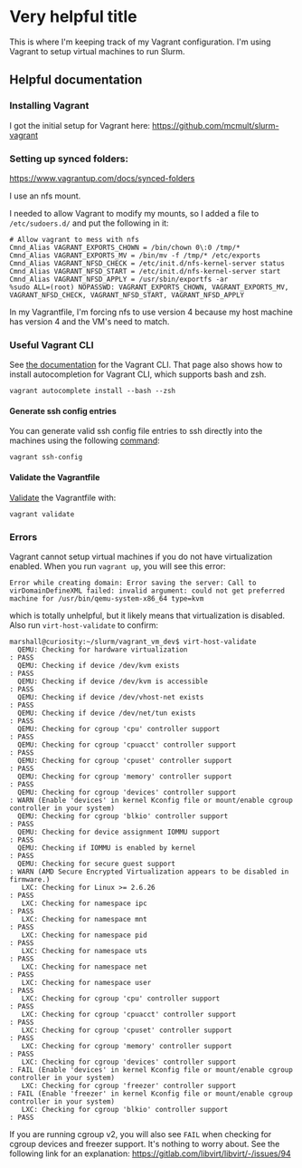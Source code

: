 # Very helpful title
This is where I'm keeping track of my Vagrant configuration.
I'm using Vagrant to setup virtual machines to run Slurm.

## Helpful documentation

### Installing Vagrant

I got the initial setup for Vagrant here:
https://github.com/mcmult/slurm-vagrant

### Setting up synced folders:

https://www.vagrantup.com/docs/synced-folders

I use an nfs mount.

I needed to allow Vagrant to modify my mounts, so I added a file to
`/etc/sudoers.d/` and put the following in it:
```
# Allow vagrant to mess with nfs
Cmnd_Alias VAGRANT_EXPORTS_CHOWN = /bin/chown 0\:0 /tmp/*
Cmnd_Alias VAGRANT_EXPORTS_MV = /bin/mv -f /tmp/* /etc/exports
Cmnd_Alias VAGRANT_NFSD_CHECK = /etc/init.d/nfs-kernel-server status
Cmnd_Alias VAGRANT_NFSD_START = /etc/init.d/nfs-kernel-server start
Cmnd_Alias VAGRANT_NFSD_APPLY = /usr/sbin/exportfs -ar
%sudo ALL=(root) NOPASSWD: VAGRANT_EXPORTS_CHOWN, VAGRANT_EXPORTS_MV, VAGRANT_NFSD_CHECK, VAGRANT_NFSD_START, VAGRANT_NFSD_APPLY
```

In my Vagrantfile, I'm forcing nfs to use version 4 because my host machine
has version 4 and the VM's need to match.

### Useful Vagrant CLI
See [the documentation](https://developer.hashicorp.com/vagrant/docs/cli) for
the Vagrant CLI. That page also shows how to install autocompletion for Vagrant
CLI, which supports bash and zsh.

```
vagrant autocomplete install --bash --zsh
```

#### Generate ssh config entries
You can generate valid ssh config file entries to ssh directly into the machines
using the following
[command](https://developer.hashicorp.com/vagrant/docs/cli/ssh_config):

```
vagrant ssh-config
```

#### Validate the Vagrantfile
[Validate](https://developer.hashicorp.com/vagrant/docs/cli/validate) the
Vagrantfile with:

```
vagrant validate
```

### Errors
Vagrant cannot setup virtual machines if you do not have virtualization enabled.
When you run `vagrant up`, you will see this error:
```
Error while creating domain: Error saving the server: Call to virDomainDefineXML failed: invalid argument: could not get preferred machine for /usr/bin/qemu-system-x86_64 type=kvm
```
which is totally unhelpful, but it likely means that virtualization is disabled.
Also run `virt-host-validate` to confirm:
```
marshall@curiosity:~/slurm/vagrant_vm_dev$ virt-host-validate
  QEMU: Checking for hardware virtualization                                 : PASS
  QEMU: Checking if device /dev/kvm exists                                   : PASS
  QEMU: Checking if device /dev/kvm is accessible                            : PASS
  QEMU: Checking if device /dev/vhost-net exists                             : PASS
  QEMU: Checking if device /dev/net/tun exists                               : PASS
  QEMU: Checking for cgroup 'cpu' controller support                         : PASS
  QEMU: Checking for cgroup 'cpuacct' controller support                     : PASS
  QEMU: Checking for cgroup 'cpuset' controller support                      : PASS
  QEMU: Checking for cgroup 'memory' controller support                      : PASS
  QEMU: Checking for cgroup 'devices' controller support                     : WARN (Enable 'devices' in kernel Kconfig file or mount/enable cgroup controller in your system)
  QEMU: Checking for cgroup 'blkio' controller support                       : PASS
  QEMU: Checking for device assignment IOMMU support                         : PASS
  QEMU: Checking if IOMMU is enabled by kernel                               : PASS
  QEMU: Checking for secure guest support                                    : WARN (AMD Secure Encrypted Virtualization appears to be disabled in firmware.)
   LXC: Checking for Linux >= 2.6.26                                         : PASS
   LXC: Checking for namespace ipc                                           : PASS
   LXC: Checking for namespace mnt                                           : PASS
   LXC: Checking for namespace pid                                           : PASS
   LXC: Checking for namespace uts                                           : PASS
   LXC: Checking for namespace net                                           : PASS
   LXC: Checking for namespace user                                          : PASS
   LXC: Checking for cgroup 'cpu' controller support                         : PASS
   LXC: Checking for cgroup 'cpuacct' controller support                     : PASS
   LXC: Checking for cgroup 'cpuset' controller support                      : PASS
   LXC: Checking for cgroup 'memory' controller support                      : PASS
   LXC: Checking for cgroup 'devices' controller support                     : FAIL (Enable 'devices' in kernel Kconfig file or mount/enable cgroup controller in your system)
   LXC: Checking for cgroup 'freezer' controller support                     : FAIL (Enable 'freezer' in kernel Kconfig file or mount/enable cgroup controller in your system)
   LXC: Checking for cgroup 'blkio' controller support                       : PASS
```
If you are running cgroup v2, you will also see `FAIL` when checking for
cgroup devices and freezer support. It's nothing to worry about.
See the following link for an explanation:
https://gitlab.com/libvirt/libvirt/-/issues/94
